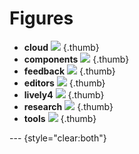 # Figures

<lively-import src="../_navigation.html"></lively-import>

<style>
  .thumb {
    width: 300px;
    height: 300px;
    border: 1px solid gray;
    margin: 10px;
    float: left;
    list-style-type: none;
    padding: 5px;
    overflow: hidden;
  }
</style>

- **cloud** ![](cloud.drawio) {.thumb}
- **components** ![](components.drawio) {.thumb}
- **feedback** ![](feedback.drawio) {.thumb}
- **editors** ![](editors.drawio) {.thumb}
- **lively4** ![](lively4.drawio) {.thumb}
- **research** ![](research.drawio) {.thumb}
- **tools** ![](tools.drawio) {.thumb}

--- {style="clear:both"}


<!--
<script>
import Files from "src/client/files.js"
var md = lively.query(this, "lively-markdown");
Files.generateMarkdownFileListing(md.shadowRoot)
</script> 
-->